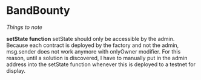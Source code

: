 # BandBounty


*Things to note*

**setState function**
setState should only be accessible by the admin. Because each contract is deployed by the factory and not the admin, msg.sender does not work anymore with onlyOwner modifier. For this reason, until a solution is discovered, I have to manually put in the admin address into the setState function whenever this is deployed to a testnet for display.